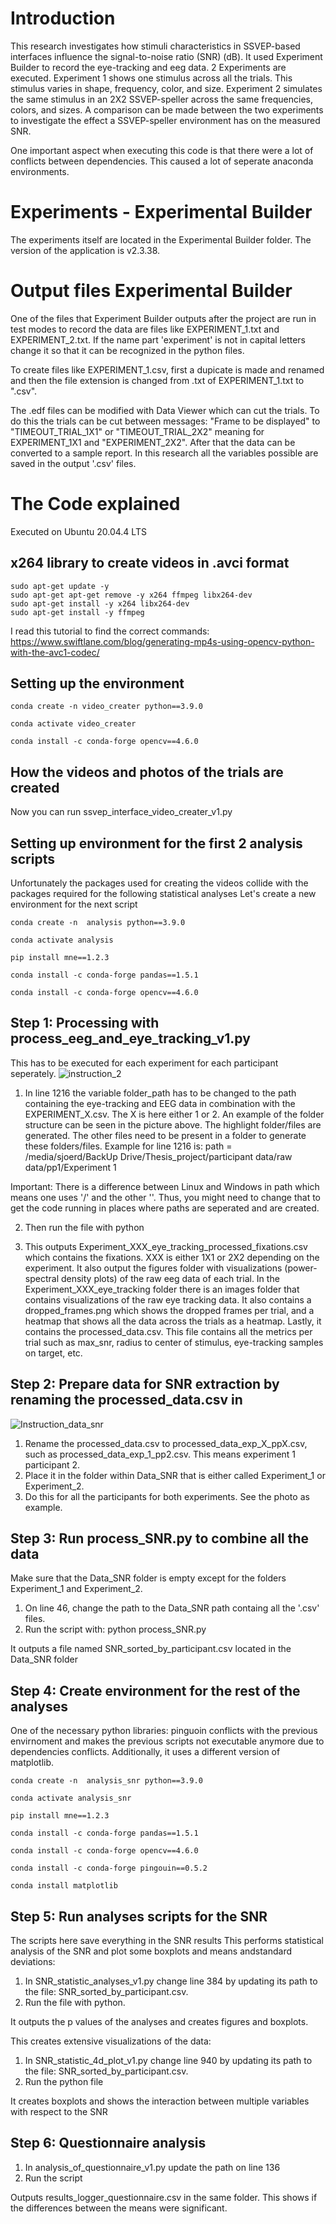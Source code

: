# Introduction
This research investigates how stimuli characteristics in SSVEP-based interfaces influence the signal-to-noise ratio (SNR) (dB). It used Experiment Builder to record the eye-tracking and eeg data. 2 Experiments are executed. Experiment 1 shows one stimulus across all the trials. This stimulus varies in shape, frequency, color, and size. Experiment 2 simulates the same stimulus in an 2X2 SSVEP-speller across the same frequencies, colors, and sizes. A comparison can be made between the two experiments to investigate the effect a SSVEP-speller environment has on the measured SNR.

One important aspect when executing this code is that there were a lot of conflicts between dependencies. This caused a lot of seperate anaconda environments.
# Experiments - Experimental Builder
The experiments itself are located in the Experimental Builder folder. The version of the application is v2.3.38.

# Output files Experimental Builder
One of the files that Experiment Builder outputs after the project are run in test modes to record the data are files like EXPERIMENT_1.txt and EXPERIMENT_2.txt. If the name part 'experiment' is not in capital letters change it so that it can be recognized in the python files. 

To create files like EXPERIMENT_1.csv, first a dupicate is made and renamed and then the file extension is changed from .txt of EXPERIMENT_1.txt to ".csv".

The .edf files can be modified with Data Viewer which can cut the trials.
To do this the trials can be cut between messages: "Frame to be displayed" to "TIMEOUT_TRIAL_1X1" or "TIMEOUT_TRIAL_2X2" meaning for EXPERIMENT_1X1 and "EXPERIMENT_2X2". After that the data can be converted to a sample report. In this research all the variables possible are saved in the output '.csv' files.




# The Code explained

Executed on Ubuntu 20.04.4 LTS

## x264 library to create videos in .avci format

    sudo apt-get update -y
    sudo apt-get apt-get remove -y x264 ffmpeg libx264-dev
    sudo apt-get install -y x264 libx264-dev 
    sudo apt-get install -y ffmpeg 

I read this tutorial to find the correct commands: https://www.swiftlane.com/blog/generating-mp4s-using-opencv-python-with-the-avc1-codec/

 ## Setting up the environment 
 
    conda create -n video_creater python==3.9.0

    conda activate video_creater

    conda install -c conda-forge opencv==4.6.0
  
  ## How the videos and photos of the trials are created 
  
  Now you can run ssvep_interface_video_creater_v1.py
  
  ## Setting up environment for the first 2 analysis scripts
  Unfortunately the packages used for creating the videos collide with the packages required for the following statistical analyses
  Let's create a new environment for the next script
  
    conda create -n  analysis python==3.9.0
  
    conda activate analysis
  
    pip install mne==1.2.3
    
    conda install -c conda-forge pandas==1.5.1
    
    conda install -c conda-forge opencv==4.6.0
    
    
   ## Step 1: Processing with process_eeg_and_eye_tracking_v1.py
   This has to be executed for each experiment for each participant seperately.
   ![instruction_2](https://user-images.githubusercontent.com/27996213/213590999-fce106d1-fe70-4bf0-97df-f9254cb803c3.png)

   1. In line 1216 the variable folder_path has to be changed to the path containing the eye-tracking and EEG data in combination with the EXPERIMENT_X.csv. The X is here either 1 or 2.  An example of the folder structure can be seen in the picture above. The highlight folder/files are generated. The other files need to be present in a folder to generate these folders/files. Example for line 1216 is: path = /media/sjoerd/BackUp Drive/Thesis_project/participant data/raw data/pp1/Experiment 1
 
   Important: There is a difference between Linux and Windows in path which means one uses '/' and the other '\'. Thus, you might need to change that to get the code running in places where paths are seperated and are created.
   
   2. Then run the file with python

   3. This outputs Experiment_XXX_eye_tracking_processed_fixations.csv which contains the fixations. XXX is either 1X1 or 2X2 depending on the experiment. It also output the figures folder with visualizations (power-spectral density plots) of the raw eeg data of each trial. In the Experiment_XXX_eye_tracking folder there is an images folder that contains visualizations of the raw eye tracking data. It also contains a dropped_frames.png which shows the dropped frames per trial, and a heatmap that shows all the data across the trials as a heatmap. Lastly, it contains the processed_data.csv. This file contains all the metrics per trial such as max_snr, radius to center of stimulus, eye-tracking samples on target, etc. 
    
   ## Step 2: Prepare data for SNR extraction by renaming the processed_data.csv in
   ![Instruction_data_snr](https://user-images.githubusercontent.com/27996213/213533984-aa621efe-9ee0-4c3c-b5fb-022bc985a41f.png)

   1. Rename the processed_data.csv to processed_data_exp_X_ppX.csv, such as processed_data_exp_1_pp2.csv.  This means experiment 1 participant 2.
   2. Place it in the folder within Data_SNR that is either called Experiment_1 or Experiment_2.
   3. Do this for all the participants for both experiments. See the photo as example.
   
    
   ## Step 3: Run process_SNR.py to combine all the data
   Make sure that the Data_SNR folder is empty except for the folders Experiment_1 and Experiment_2.
   1. On line 46, change the path to the Data_SNR path containg all the '.csv' files.
   2. Run the script with: python process_SNR.py
   
   It outputs a file named SNR_sorted_by_participant.csv located in the Data_SNR folder
   
   
   
   ## Step 4: Create environment for the rest of the analyses
   One of the necessary python libraries: pinguoin conflicts with the previous envirnoment and makes the previous scripts not executable anymore due to dependencies conflicts. Additionally, it uses a different version of matplotlib.
   
    conda create -n  analysis_snr python==3.9.0
  
    conda activate analysis_snr
  
    pip install mne==1.2.3
    
    conda install -c conda-forge pandas==1.5.1
    
    conda install -c conda-forge opencv==4.6.0
    
    conda install -c conda-forge pingouin==0.5.2
    
    conda install matplotlib
    
   ## Step 5: Run analyses scripts for the SNR
   The scripts here save everything in the SNR results
   This performs statistical analysis of the SNR and plot some boxplots and means andstandard deviations:
   1. In SNR_statistic_analyses_v1.py change line 384 by updating its path to the file: SNR_sorted_by_participant.csv.
   2. Run the file with python.
   
   It outputs the p values of the analyses and creates figures and boxplots.
    
   
   This creates extensive visualizations of the data:
   1. In SNR_statistic_4d_plot_v1.py change line 940 by updating its path to the file: SNR_sorted_by_participant.csv.
   2. Run the python file
   
   It creates boxplots and shows the interaction between multiple variables with respect to the SNR
   
   ## Step 6: Questionnaire analysis
   1. In analysis_of_questionnaire_v1.py update the path on line 136
   2. Run the script
   
   Outputs results_logger_questionnaire.csv in the same folder. This shows if the differences between the means were significant.
    
  
  
